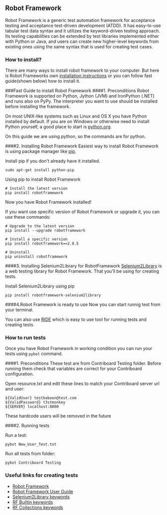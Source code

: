 ## Robot Framework

Robot Framework is a generic test automation framework for acceptance testing and acceptance test-driven development (ATDD). 
It has easy-to-use tabular test data syntax and it utilizes the keyword-driven testing approach. 
Its testing capabilities can be extended by test libraries implemented either with Python or Java, and users can create new 
higher-level keywords from existing ones using the same syntax that is used for creating test cases. 

### How to install?
  There are many ways to install robot framework to your computer. 
  But here is Robot Frameworks own [installation instructions](https://github.com/robotframework/robotframework/blob/master/INSTALL.rst) or you can follow fast guide(shown below) how to install it. 
  
###Fast Guide to install Robot Framework
####1. Preconditions
Robot Framework is supported on Python, Jython (JVM) and IronPython (.NET)
and runs also on PyPy. The interpreter you want to use should be 
installed before installing the framework.
    
On most UNIX-like systems such as Linux and OS X you have Python installed by default. 
If you are on Windows or otherwise need to install Python yourself, 
a good place to start is [python.org](http://python.org).

On this guide we are using python, so the commands are for python.
   
####2. Installing Robot Framework
Easiest way to install Robot Framework is using package manager like [pip](https://pip.pypa.io/en/latest/index.html).

Install pip if you don't already have it installed.
```
sudo apt-get install python-pip
```
Using pip to install Robot Framework
```
# Install the latest version
pip install robotframework
```
Now you have Robot Framework installed! 


If you want use specific version of Robot Framework or upgrade it, 
you can use these commands:
```
# Upgrade to the latest version
pip install --upgrade robotframework

# Install a specific version
pip install robotframework==2.8.5

# Uninstall
pip uninstall robotframework
```
####3. Installing Selenium2Library for RobotFramework
[Selenium2Library](https://github.com/rtomac/robotframework-selenium2library) is a web testing library for Robot Framework. That you'll be using for creating tests.

Install Selenium2Library using pip
```
pip install robotframework-selenium2library
```
####4.Robot Framework is ready to use
Now you can start runnig test from your terminal. 

You can also use [RIDE](https://github.com/robotframework/RIDE/wiki) which is easy to use tool for running tests and creating tests


### How to run tests
Once you have Robot Framework in working condition you can run your tests using `pybot` command.

####1. Preconditions
These test are from Contriboard Testing folder. Before running them check that variables are correct for your Contriboard configuration.

Open resource.txt and edit these lines to match your Contriboard server url and user:
```
${ValidUser} testbaboon@test.com
${ValidPassword} t3stmonkey
${SERVER} localhost:8000
```
These hardcode users will be removed in the future

####2. Running tests

Run a test:
```
pybot New_User_Test.txt
```
Run all tests from folder:
```
pybot Contriboard Testing
```
### Useful links for creating tests

- [Robot Framework](http://robotframework.org/)
- [Robot Framework User Guide](http://robotframework.org/robotframework/latest/RobotFrameworkUserGuide.html)
- [Selenium2Library keywords](http://rtomac.github.io/robotframework-selenium2library/doc/Selenium2Library.html)
- [RF Builtin keywords](http://robotframework.org/robotframework/latest/libraries/BuiltIn.html)
- [RF Collections keywords](http://robotframework.org/robotframework/latest/libraries/Collections.html)

